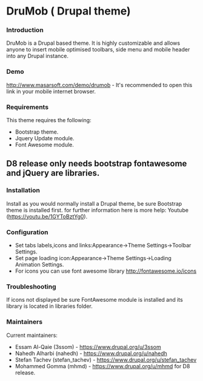 # DruMob ( Drupal theme)

### Introduction
DruMob is a Drupal based theme. It is highly customizable and allows anyone to
insert mobile optimised toolbars, side menu and mobile header into any 
Drupal instance.

### Demo
http://www.masarsoft.com/demo/drumob - It's recommended to open this link in 
your mobile internet browser.

### Requirements
This theme requires the following:
- Bootstrap theme.
- Jquery Update module.
- Font Awesome module.

## D8 release only needs bootstrap fontawesome and jQuery are libraries.

### Installation
Install as you would normally install a Drupal theme, be sure Bootstrap theme
is installed first. for further information here is more help:
Youtube (https://youtu.be/1GYToBztYg0).

### Configuration
* Set tabs labels,icons and links:Appearance->Theme Settings->Toolbar Settings.
* Set page loading icon:Appearance->Theme Settings->Loading Animation Settings.
* For icons you can use font awesome library http://fontawesome.io/icons

### Troubleshooting
If icons not displayed be sure FontAwesome module is installed and its library
is located in libraries folder.

### Maintainers
Current maintainers:
* Essam Al-Qaie (3ssom) - https://www.drupal.org/u/3ssom
* Nahedh Alharbi (nahedh) - https://www.drupal.org/u/nahedh
* Stefan Tachev (stefan_tachev) - https://www.drupal.org/u/stefan_tachev
* Mohammed Gomma (mhmd) - https://www.drupal.org/u/mhmd for D8 release.
